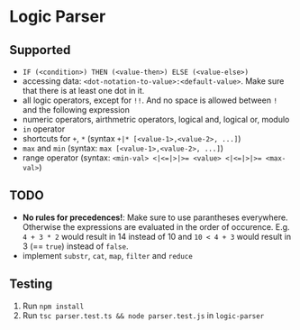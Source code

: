 # Logic Parser

## Supported

- `IF (<condition>) THEN (<value-then>) ELSE (<value-else>)`
- accessing data: `<dot-notation-to-value>:<default-value>`. Make sure that there is at least one dot in it.
- all logic operators, except for `!!`. And no space is allowed between `!` and the following expression
- numeric operators, airthmetric operators, logical and, logical or, modulo
- `in` operator
- shortcuts for `+`, `*` (syntax `+|* [<value-1>,<value-2>, ...]`)
- `max` and `min` (syntax: `max [<value-1>,<value-2>, ...]`)
- range operator (syntax: `<min-val> <|<=|>|>= <value> <|<=|>|>= <max-val>`)


## TODO
- **No rules for precedences!**: Make sure to use parantheses everywhere. Otherwise the expressions are evaluated in the order of occurence. E.g. `4 + 3 * 2` would result in 14 instead of 10 and `10 < 4 + 3` would result in 3 (== `true`) instead of `false`.
- implement `substr`, `cat`, `map`, `filter` and `reduce`

## Testing
1. Run `npm install`
2. Run `tsc parser.test.ts && node parser.test.js` in `logic-parser`
